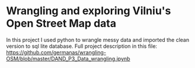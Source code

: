 # Wrangling and exploring Vilniu's Open Street Map data
In this project I used python to wrangle messy data and imported the clean version to sql lite database. Full project description in this file: https://github.com/germanas/wrangling-OSM/blob/master/DAND_P3_Data_wrangling.ipynb
